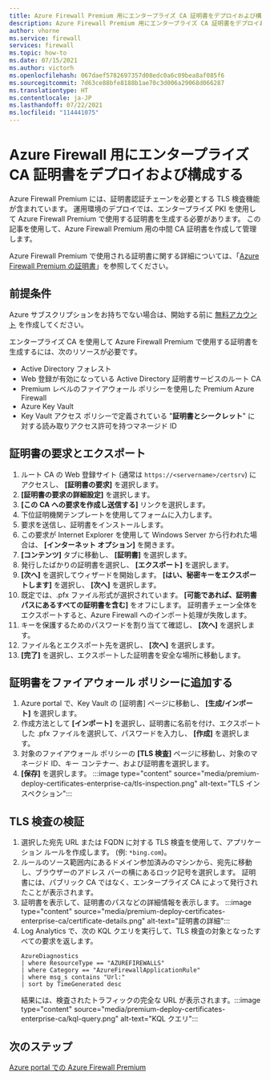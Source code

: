```yaml
---
title: Azure Firewall Premium 用にエンタープライズ CA 証明書をデプロイおよび構成する
description: Azure Firewall Premium 用にエンタープライズ CA 証明書をデプロイおよび構成する方法について説明します。
author: vhorne
ms.service: firewall
services: firewall
ms.topic: how-to
ms.date: 07/15/2021
ms.author: victorh
ms.openlocfilehash: 067daef5782697357d08edc0a6c09bea8af085f6
ms.sourcegitcommit: 7d63ce88bfe8188b1ae70c3d006a29068d066287
ms.translationtype: HT
ms.contentlocale: ja-JP
ms.lasthandoff: 07/22/2021
ms.locfileid: "114441075"
---
```

# <a name="deploy-and-configure-enterprise-ca-certificates-for-azure-firewall"></a>Azure Firewall 用にエンタープライズ CA 証明書をデプロイおよび構成する


Azure Firewall Premium には、証明書認証チェーンを必要とする TLS 検査機能が含まれています。 運用環境のデプロイでは、エンタープライズ PKI を使用して Azure Firewall Premium で使用する証明書を生成する必要があります。 この記事を使用して、Azure Firewall Premium 用の中間 CA 証明書を作成して管理します。

Azure Firewall Premium で使用される証明書に関する詳細については、「[Azure Firewall Premium の証明書](premium-certificates.md)」を参照してください。

## <a name="prerequisites"></a>前提条件

Azure サブスクリプションをお持ちでない場合は、開始する前に [無料アカウント](https://azure.microsoft.com/free/?WT.mc_id=A261C142F) を作成してください。

エンタープライズ CA を使用して Azure Firewall Premium で使用する証明書を生成するには、次のリソースが必要です。 

- Active Directory フォレスト 
- Web 登録が有効になっている Active Directory 証明書サービスのルート CA 
- Premium レベルのファイアウォール ポリシーを使用した Premium Azure Firewall 
- Azure Key Vault 
- Key Vault アクセス ポリシーで定義されている "**証明書とシークレット**" に対する読み取りアクセス許可を持つマネージド ID 

## <a name="request-and-export-a-certificate"></a>証明書の要求とエクスポート

1. ルート CA の Web 登録サイト (通常は `https://<servername>/certsrv`) にアクセスし、 **[証明書の要求]** を選択します。
1. **[証明書の要求の詳細設定]** を選択します。
1. **[この CA への要求を作成し送信する]** リンクを選択します。
1. 下位証明機関テンプレートを使用してフォームに入力します。
1. 要求を送信し、証明書をインストールします。
1. この要求が Internet Explorer を使用して Windows Server から行われた場合は、 **[インターネット オプション]** を開きます。
1. **[コンテンツ]** タブに移動し、 **[証明書]** を選択します。
1. 発行したばかりの証明書を選択し、 **[エクスポート]** を選択します。
1. **[次へ]** を選択してウィザードを開始します。 **[はい、秘密キーをエクスポートします]** を選択し、 **[次へ]** を選択します。
1. 既定では、.pfx ファイル形式が選択されています。 **[可能であれば、証明書パスにあるすべての証明書を含む]** をオフにします。 証明書チェーン全体をエクスポートすると、Azure Firewall へのインポート処理が失敗します。
1. キーを保護するためのパスワードを割り当てて確認し、 **[次へ]** を選択します。
1. ファイル名とエクスポート先を選択し、 **[次へ]** を選択します。
1. **[完了]** を選択し、エクスポートした証明書を安全な場所に移動します。

## <a name="add-the-certificate-to-a-firewall-policy"></a>証明書をファイアウォール ポリシーに追加する

1. Azure portal で、Key Vault の [証明書] ページに移動し、 **[生成/インポート]** を選択します。
1. 作成方法として **[インポート]** を選択し、証明書に名前を付け、エクスポートした .pfx ファイルを選択して、パスワードを入力し、 **[作成]** を選択します。
1. 対象のファイアウォール ポリシーの **[TLS 検査]** ページに移動し、対象のマネージド ID、キー コンテナー、および証明書を選択します。 
1. **[保存]** を選択します。
   :::image type="content" source="media/premium-deploy-certificates-enterprise-ca/tls-inspection.png" alt-text="TLS インスペクション":::

## <a name="validate-tls-inspection"></a>TLS 検査の検証

1. 選択した宛先 URL または FQDN に対する TLS 検査を使用して、アプリケーション ルールを作成します。  (例: `*bing.com`)。
1. ルールのソース範囲内にあるドメイン参加済みのマシンから、宛先に移動し、ブラウザーのアドレス バーの横にあるロック記号を選択します。 証明書には、パブリック CA ではなく、エンタープライズ CA によって発行されたことが表示されます。
1. 証明書を表示して、証明書のパスなどの詳細情報を表示します。
   :::image type="content" source="media/premium-deploy-certificates-enterprise-ca/certificate-details.png" alt-text="証明書の詳細":::
1. Log Analytics で、次の KQL クエリを実行して、TLS 検査の対象となったすべての要求を返します。
   ```
   AzureDiagnostics 
   | where ResourceType == "AZUREFIREWALLS" 
   | where Category == "AzureFirewallApplicationRule" 
   | where msg_s contains "Url:" 
   | sort by TimeGenerated desc
   ```
   結果には、検査されたトラフィックの完全な URL が表示されます。:::image type="content" source="media/premium-deploy-certificates-enterprise-ca/kql-query.png" alt-text="KQL クエリ":::

## <a name="next-steps"></a>次のステップ

[Azure portal での Azure Firewall Premium](premium-portal.md)

